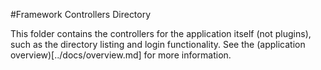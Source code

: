 #Framework Controllers Directory

This folder contains the controllers for the application itself (not plugins),
such as the directory listing and login functionality. See the
(application overview)[../docs/overview.md] for more information.

